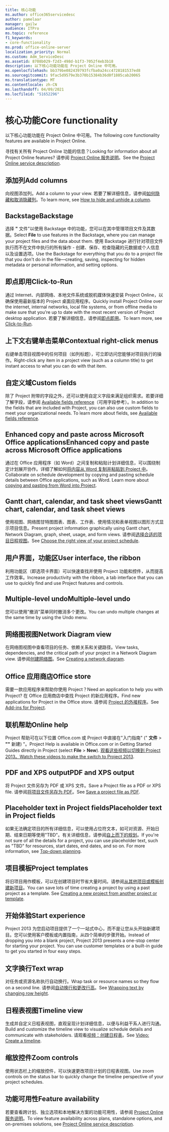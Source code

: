 ```yaml
---
title: 核心功能
ms.author: office365servicedesc
author: pamelaar
manager: gailw
audience: ITPro
ms.topic: reference
f1_keywords:
- core-functionality
ms.prod: office-online-server
localization_priority: Normal
ms.custom: Adm_ServiceDesc
ms.assetid: 8708b029-f2d3-498d-b1f3-7052f4eb3b18
description: 以下核心功能功能在 Project Online 中可用。
ms.openlocfilehash: bb379be082439793fcfba0a24cc4728181537ed8
ms.sourcegitcommit: 9fac5d9579e3b370b15384b36d0f1805cab20065
ms.translationtype: MT
ms.contentlocale: zh-CN
ms.lasthandoff: 04/09/2021
ms.locfileid: "51652296"
---
```

# <a name="core-functionality"></a><span data-ttu-id="a3b6b-103">核心功能</span><span class="sxs-lookup"><span data-stu-id="a3b6b-103">Core functionality</span></span>

<span data-ttu-id="a3b6b-104">以下核心功能功能在 Project Online 中可用。</span><span class="sxs-lookup"><span data-stu-id="a3b6b-104">The following core functionality features are available in Project Online.</span></span>
  
<span data-ttu-id="a3b6b-105">寻找有关所有 Project Online 功能的信息？</span><span class="sxs-lookup"><span data-stu-id="a3b6b-105">Looking for information about all Project Online features?</span></span> <span data-ttu-id="a3b6b-106">请参阅 [Project Online 服务说明](project-online-service-description.md)。</span><span class="sxs-lookup"><span data-stu-id="a3b6b-106">See the [Project Online service description](project-online-service-description.md).</span></span>
  
## <a name="add-columns"></a><span data-ttu-id="a3b6b-107">添加列</span><span class="sxs-lookup"><span data-stu-id="a3b6b-107">Add columns</span></span>

<span data-ttu-id="a3b6b-108">向视图添加列。</span><span class="sxs-lookup"><span data-stu-id="a3b6b-108">Add a column to your view.</span></span> <span data-ttu-id="a3b6b-109">若要了解详细信息，请参阅[如何隐藏和取消隐藏列](https://go.microsoft.com/fwlink/p/?LinkId=271343)。</span><span class="sxs-lookup"><span data-stu-id="a3b6b-109">To learn more, see [How to hide and unhide a column](https://go.microsoft.com/fwlink/p/?LinkId=271343).</span></span>
  
## <a name="backstage"></a><span data-ttu-id="a3b6b-110">Backstage</span><span class="sxs-lookup"><span data-stu-id="a3b6b-110">Backstage</span></span>

<span data-ttu-id="a3b6b-111">选择 **"** 文件"以使用 Backstage 中的功能，您可以在其中管理项目文件及其数据。</span><span class="sxs-lookup"><span data-stu-id="a3b6b-111">Select **File** to use features in the Backstage, where you can manage your project files and the data about them.</span></span> <span data-ttu-id="a3b6b-112">使用 Backstage 进行针对项目文件执行而不在文件中执行的所有操作 - 创建、保存、检查隐藏的元数据或个人信息以及设置选项。</span><span class="sxs-lookup"><span data-stu-id="a3b6b-112">Use the Backstage for everything that you do to a project file that you don't do in the file—creating, saving, inspecting for hidden metadata or personal information, and setting options.</span></span> 
  
## <a name="click-to-run"></a><span data-ttu-id="a3b6b-113">即点即用</span><span class="sxs-lookup"><span data-stu-id="a3b6b-113">Click-to-Run</span></span>

<span data-ttu-id="a3b6b-114">通过 Internet、内部网络、本地文件系统或脱机媒体快速安装 Project Online，以确保使用最新版本的 Project 桌面应用程序。</span><span class="sxs-lookup"><span data-stu-id="a3b6b-114">Quickly install Project Online over the internet, internal networks, local file systems, or from offline media to make sure that you're up to date with the most recent version of Project desktop application.</span></span> <span data-ttu-id="a3b6b-115">若要了解详细信息，请参阅[即点即用](/previous-versions/office/office-2013-resource-kit/dd188670(v=office.15))。</span><span class="sxs-lookup"><span data-stu-id="a3b6b-115">To learn more, see [Click-to-Run](/previous-versions/office/office-2013-resource-kit/dd188670(v=office.15)).</span></span>
  
## <a name="contextual-right-click-menus"></a><span data-ttu-id="a3b6b-116">上下文右键单击菜单</span><span class="sxs-lookup"><span data-stu-id="a3b6b-116">Contextual right-click menus</span></span>

<span data-ttu-id="a3b6b-117">右键单击项目视图中的任何项目（如列标题），可立即访问您能够对项目执行的操作。</span><span class="sxs-lookup"><span data-stu-id="a3b6b-117">Right-click any item in a project view (such as a column title) to get instant access to what you can do with that item.</span></span>
  
## <a name="custom-fields"></a><span data-ttu-id="a3b6b-118">自定义域</span><span class="sxs-lookup"><span data-stu-id="a3b6b-118">Custom fields</span></span>

<span data-ttu-id="a3b6b-p105">除了 Project 附带的字段之外，还可以使用自定义字段来满足组织需求。若要详细了解字段，请参阅 [Available fields reference](https://support.office.com/article/615a4563-1cc3-40f4-b66f-1b17e793a460)（可用字段参考）。</span><span class="sxs-lookup"><span data-stu-id="a3b6b-p105">In addition to the fields that are included with Project, you can also use custom fields to meet your organizational needs. To learn more about fields, see [Available fields reference](https://support.office.com/article/615a4563-1cc3-40f4-b66f-1b17e793a460).</span></span>
  
## <a name="enhanced-copy-and-paste-across-microsoft-office-applications"></a><span data-ttu-id="a3b6b-121">Enhanced copy and paste across Microsoft Office applications</span><span class="sxs-lookup"><span data-stu-id="a3b6b-121">Enhanced copy and paste across Microsoft Office applications</span></span>

<span data-ttu-id="a3b6b-p106">通过在 Office 应用程序（如 Word）之间复制和粘贴计划详细信息，可以围绕制定计划展开协作。详细了解如何[将内容从 Word 复制并粘贴到 Project 中](https://go.microsoft.com/fwlink/p/?LinkId=271330)。</span><span class="sxs-lookup"><span data-stu-id="a3b6b-p106">Collaborate on schedule development by copying and pasting schedule details between Office applications, such as Word. Learn more about [copying and pasting from Word into Project](https://go.microsoft.com/fwlink/p/?LinkId=271330).</span></span>
  
## <a name="gantt-chart-calendar-and-task-sheet-views"></a><span data-ttu-id="a3b6b-124">Gantt chart, calendar, and task sheet views</span><span class="sxs-lookup"><span data-stu-id="a3b6b-124">Gantt chart, calendar, and task sheet views</span></span>

<span data-ttu-id="a3b6b-125">使用视图、网络图甘特图图表、图表、工作表、使用情况和表单视图以图形方式显示项目信息。</span><span class="sxs-lookup"><span data-stu-id="a3b6b-125">Present project information graphically using Gantt chart, Network Diagram, graph, sheet, usage, and form views.</span></span> <span data-ttu-id="a3b6b-126">请参阅[选择合适的项目日程视图](https://go.microsoft.com/fwlink/?LinkId=402905)。</span><span class="sxs-lookup"><span data-stu-id="a3b6b-126">See [Choose the right view of your project schedule](https://go.microsoft.com/fwlink/?LinkId=402905).</span></span>
  
## <a name="user-interface-the-ribbon"></a><span data-ttu-id="a3b6b-127">用户界面，功能区</span><span class="sxs-lookup"><span data-stu-id="a3b6b-127">User interface, the ribbon</span></span>

<span data-ttu-id="a3b6b-128">利用功能区（即选项卡界面）可以快速查找并使用 Project 功能和控件，从而提高工作效率。</span><span class="sxs-lookup"><span data-stu-id="a3b6b-128">Increase productivity with the ribbon, a tab interface that you can use to quickly find and use Project features and controls.</span></span>

## <a name="multiple-level-undo"></a><span data-ttu-id="a3b6b-129">Multiple-level undo</span><span class="sxs-lookup"><span data-stu-id="a3b6b-129">Multiple-level undo</span></span>

<span data-ttu-id="a3b6b-130">您可以使用"撤消"菜单同时撤消多个更改。</span><span class="sxs-lookup"><span data-stu-id="a3b6b-130">You can undo multiple changes at the same time by using the Undo menu.</span></span>
  
## <a name="network-diagram-view"></a><span data-ttu-id="a3b6b-131">网络图视图</span><span class="sxs-lookup"><span data-stu-id="a3b6b-131">Network Diagram view</span></span>

<span data-ttu-id="a3b6b-132">在网络图视图中查看项目的任务、依赖关系和关键路径。</span><span class="sxs-lookup"><span data-stu-id="a3b6b-132">View tasks, dependencies, and the critical path of your project in a Network Diagram view.</span></span> <span data-ttu-id="a3b6b-133">请参阅[创建网络图](https://go.microsoft.com/fwlink/p/?LinkId=271338)。</span><span class="sxs-lookup"><span data-stu-id="a3b6b-133">See [Creating a network diagram](https://go.microsoft.com/fwlink/p/?LinkId=271338).</span></span>
  
## <a name="office-store"></a><span data-ttu-id="a3b6b-134">Office 应用商店</span><span class="sxs-lookup"><span data-stu-id="a3b6b-134">Office store</span></span>

<span data-ttu-id="a3b6b-135">需要一款应用程序来帮助你使用 Project？</span><span class="sxs-lookup"><span data-stu-id="a3b6b-135">Need an application to help you with Project?</span></span> <span data-ttu-id="a3b6b-136">在 Office 应用商店中查找 Project 的新应用程序。</span><span class="sxs-lookup"><span data-stu-id="a3b6b-136">Find new applications for Project in the Office store.</span></span> <span data-ttu-id="a3b6b-137">请参阅 [Project 的外接程序](https://go.microsoft.com/fwlink/?LinkId=273883)。</span><span class="sxs-lookup"><span data-stu-id="a3b6b-137">See [Add-ins for Project](https://go.microsoft.com/fwlink/?LinkId=273883).</span></span>
  
## <a name="online-help"></a><span data-ttu-id="a3b6b-138">联机帮助</span><span class="sxs-lookup"><span data-stu-id="a3b6b-138">Online help</span></span>

<span data-ttu-id="a3b6b-139">Project 帮助可在以下位置 Office.com 或 Project 中直接在"入门指南" (" **文件** \> **""** 新建) "。</span><span class="sxs-lookup"><span data-stu-id="a3b6b-139">Project Help is available in Office.com or in Getting Started Guides directly in Project (select **File** \> **New**).</span></span> <span data-ttu-id="a3b6b-140">[观看这些视频以切换到 Project 2013。](https://go.microsoft.com/fwlink/p/?LinkId=271325)</span><span class="sxs-lookup"><span data-stu-id="a3b6b-140">[Watch these videos to make the switch to Project 2013](https://go.microsoft.com/fwlink/p/?LinkId=271325).</span></span>
  
## <a name="pdf-and-xps-output"></a><span data-ttu-id="a3b6b-141">PDF and XPS output</span><span class="sxs-lookup"><span data-stu-id="a3b6b-141">PDF and XPS output</span></span>

<span data-ttu-id="a3b6b-142">将 Project 文件另存为 PDF 或 XPS 文件。</span><span class="sxs-lookup"><span data-stu-id="a3b6b-142">Save a Project file as a PDF or XPS file.</span></span> <span data-ttu-id="a3b6b-143">请参阅[将项目文件另存为 PDF](https://go.microsoft.com/fwlink/p/?LinkId=271350)。</span><span class="sxs-lookup"><span data-stu-id="a3b6b-143">See [Save a project file as PDF](https://go.microsoft.com/fwlink/p/?LinkId=271350).</span></span>
  
## <a name="placeholder-text-in-project-fields"></a><span data-ttu-id="a3b6b-144">Placeholder text in Project fields</span><span class="sxs-lookup"><span data-stu-id="a3b6b-144">Placeholder text in Project fields</span></span>

<span data-ttu-id="a3b6b-p112">如果无法确定项目的所有详细信息，可以使用占位符文本，如可对资源、开始日期、结束日期等使用"TBD"。有关详细信息，请参阅[自上而下的规划](https://go.microsoft.com/fwlink/p/?LinkId=271333)。</span><span class="sxs-lookup"><span data-stu-id="a3b6b-p112">If you're not sure of all the details for a project, you can use placeholder text, such as "TBD" for resources, start dates, end dates, and so on. For more information, see [Top-down planning](https://go.microsoft.com/fwlink/p/?LinkId=271333).</span></span>
  
## <a name="project-templates"></a><span data-ttu-id="a3b6b-147">项目模板</span><span class="sxs-lookup"><span data-stu-id="a3b6b-147">Project templates</span></span>

<span data-ttu-id="a3b6b-p113">将旧项目用作模板，可以在创建项目时节省大量时间。请参阅[从其他项目或模板创建新项目](https://go.microsoft.com/fwlink/p/?LinkId=271328)。</span><span class="sxs-lookup"><span data-stu-id="a3b6b-p113">You can save lots of time creating a project by using a past project as a template. See [Creating a new project from another project or template](https://go.microsoft.com/fwlink/p/?LinkId=271328).</span></span>
  
## <a name="start-experience"></a><span data-ttu-id="a3b6b-150">开始体验</span><span class="sxs-lookup"><span data-stu-id="a3b6b-150">Start experience</span></span>

<span data-ttu-id="a3b6b-p114">Project 2013 为您启动项目提供了一个一站式中心，而不是让您从头开始新建项目。您可以使用客户模板或内置指南，从四个简单的步骤开始。</span><span class="sxs-lookup"><span data-stu-id="a3b6b-p114">Instead of dropping you into a blank project, Project 2013 presents a one-stop center for starting your project. You can use customer templates or a built-in guide to get you started in four easy steps.</span></span>
  
## <a name="text-wrap"></a><span data-ttu-id="a3b6b-153">文字换行</span><span class="sxs-lookup"><span data-stu-id="a3b6b-153">Text wrap</span></span>

<span data-ttu-id="a3b6b-154">对任务或资源名称执行自动换行。</span><span class="sxs-lookup"><span data-stu-id="a3b6b-154">Wrap task or resource names so they flow on a second line.</span></span> <span data-ttu-id="a3b6b-155">请参阅[自动换行和更改行高](https://go.microsoft.com/fwlink/p/?LinkId=271344)。</span><span class="sxs-lookup"><span data-stu-id="a3b6b-155">See [Wrapping text by changing row height](https://go.microsoft.com/fwlink/p/?LinkId=271344).</span></span>
  
## <a name="timeline-view"></a><span data-ttu-id="a3b6b-156">日程表视图</span><span class="sxs-lookup"><span data-stu-id="a3b6b-156">Timeline view</span></span>

<span data-ttu-id="a3b6b-157">生成并自定义日程表视图，直观呈现计划详细信息，以便与利益干系人进行沟通。</span><span class="sxs-lookup"><span data-stu-id="a3b6b-157">Build and customize the timeline view to visualize schedule details and communicate with stakeholders.</span></span> <span data-ttu-id="a3b6b-158">请观看[视频：创建日程表](https://go.microsoft.com/fwlink/?LinkId=402912)。</span><span class="sxs-lookup"><span data-stu-id="a3b6b-158">See [Video: Create a timeline](https://go.microsoft.com/fwlink/?LinkId=402912).</span></span>
  
## <a name="zoom-controls"></a><span data-ttu-id="a3b6b-159">缩放控件</span><span class="sxs-lookup"><span data-stu-id="a3b6b-159">Zoom controls</span></span>

<span data-ttu-id="a3b6b-160">使用状态栏上的缩放控件，可以快速更改项目计划的日程表视图。</span><span class="sxs-lookup"><span data-stu-id="a3b6b-160">Use zoom controls on the status bar to quickly change the timeline perspective of your project schedules.</span></span> 
  
## <a name="feature-availability"></a><span data-ttu-id="a3b6b-161">功能可用性</span><span class="sxs-lookup"><span data-stu-id="a3b6b-161">Feature availability</span></span>

<span data-ttu-id="a3b6b-162">若要查看跨计划、独立选项和本地解决方案的功能可用性，请参阅 [Project Online 服务说明](project-online-service-description.md)。</span><span class="sxs-lookup"><span data-stu-id="a3b6b-162">To view feature availability across plans, standalone options, and on-premises solutions, see [Project Online service description](project-online-service-description.md).</span></span>